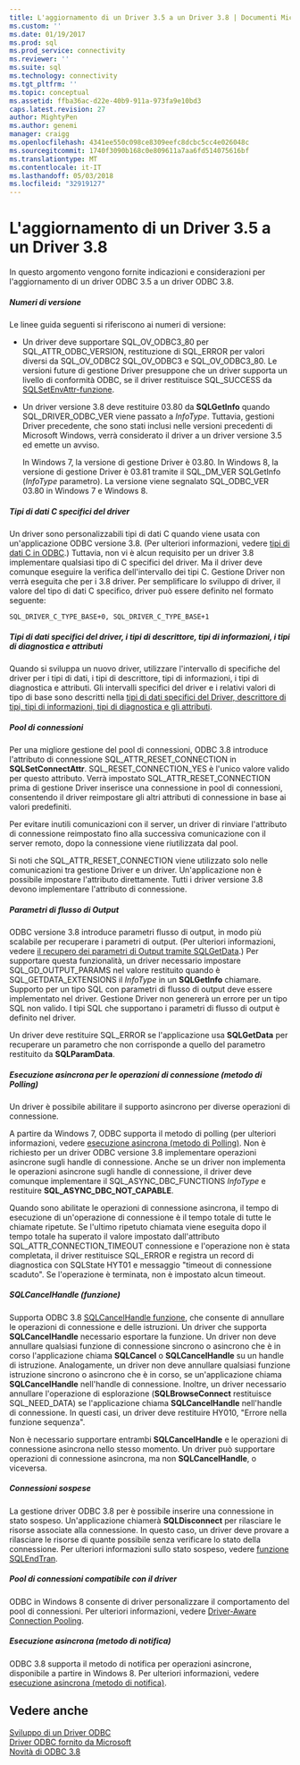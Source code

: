 ```yaml
---
title: L'aggiornamento di un Driver 3.5 a un Driver 3.8 | Documenti Microsoft
ms.custom: ''
ms.date: 01/19/2017
ms.prod: sql
ms.prod_service: connectivity
ms.reviewer: ''
ms.suite: sql
ms.technology: connectivity
ms.tgt_pltfrm: ''
ms.topic: conceptual
ms.assetid: ffba36ac-d22e-40b9-911a-973fa9e10bd3
caps.latest.revision: 27
author: MightyPen
ms.author: genemi
manager: craigg
ms.openlocfilehash: 4341ee550c098ce8309eefc8dcbc5cc4e026048c
ms.sourcegitcommit: 1740f3090b168c0e809611a7aa6fd514075616bf
ms.translationtype: MT
ms.contentlocale: it-IT
ms.lasthandoff: 05/03/2018
ms.locfileid: "32919127"
---
```

# <a name="upgrading-a-35-driver-to-a-38-driver"></a>L'aggiornamento di un Driver 3.5 a un Driver 3.8
In questo argomento vengono fornite indicazioni e considerazioni per l'aggiornamento di un driver ODBC 3.5 a un driver ODBC 3.8.  
  
##### <a name="version-numbers"></a>Numeri di versione  
 Le linee guida seguenti si riferiscono ai numeri di versione:  
  
-   Un driver deve supportare SQL_OV_ODBC3_80 per SQL_ATTR_ODBC_VERSION, restituzione di SQL_ERROR per valori diversi da SQL_OV_ODBC2 SQL_OV_ODBC3 e SQL_OV_ODBC3_80. Le versioni future di gestione Driver presuppone che un driver supporta un livello di conformità ODBC, se il driver restituisce SQL_SUCCESS da [SQLSetEnvAttr-funzione](../../../odbc/reference/syntax/sqlsetenvattr-function.md).  
  
-   Un driver versione 3.8 deve restituire 03.80 da **SQLGetInfo** quando SQL_DRIVER_ODBC_VER viene passato a *InfoType*. Tuttavia, gestioni Driver precedente, che sono stati inclusi nelle versioni precedenti di Microsoft Windows, verrà considerato il driver a un driver versione 3.5 ed emette un avviso.  
  
     In Windows 7, la versione di gestione Driver è 03.80. In Windows 8, la versione di gestione Driver è 03.81 tramite il SQL_DM_VER SQLGetInfo (*InfoType* parametro). La versione viene segnalato SQL_ODBC_VER 03.80 in Windows 7 e Windows 8.  
  
##### <a name="driver-specific-c-data-types"></a>Tipi di dati C specifici del driver  
 Un driver sono personalizzabili tipi di dati C quando viene usata con un'applicazione ODBC versione 3.8. (Per ulteriori informazioni, vedere [tipi di dati C in ODBC](../../../odbc/reference/develop-app/c-data-types-in-odbc.md).) Tuttavia, non vi è alcun requisito per un driver 3.8 implementare qualsiasi tipo di C specifici del driver. Ma il driver deve comunque eseguire la verifica dell'intervallo dei tipi C. Gestione Driver non verrà eseguita che per i 3.8 driver. Per semplificare lo sviluppo di driver, il valore del tipo di dati C specifico, driver può essere definito nel formato seguente:  
  
```  
SQL_DRIVER_C_TYPE_BASE+0, SQL_DRIVER_C_TYPE_BASE+1  
```  
  
##### <a name="driver-specific-data-types-descriptor-types-information-types-diagnostic-types-and-attributes"></a>Tipi di dati specifici del driver, i tipi di descrittore, tipi di informazioni, i tipi di diagnostica e attributi  
 Quando si sviluppa un nuovo driver, utilizzare l'intervallo di specifiche del driver per i tipi di dati, i tipi di descrittore, tipi di informazioni, i tipi di diagnostica e attributi. Gli intervalli specifici del driver e i relativi valori di tipo di base sono descritti nella [tipi di dati specifici del Driver, descrittore di tipi, tipi di informazioni, tipi di diagnostica e gli attributi](../../../odbc/reference/develop-app/driver-specific-data-types-descriptor-information-diagnostic.md).  
  
##### <a name="connection-pooling"></a>Pool di connessioni  
 Per una migliore gestione del pool di connessioni, ODBC 3.8 introduce l'attributo di connessione SQL_ATTR_RESET_CONNECTION in **SQLSetConnectAttr**. SQL_RESET_CONNECTION_YES è l'unico valore valido per questo attributo. Verrà impostato SQL_ATTR_RESET_CONNECTION prima di gestione Driver inserisce una connessione in pool di connessioni, consentendo il driver reimpostare gli altri attributi di connessione in base ai valori predefiniti.  
  
 Per evitare inutili comunicazioni con il server, un driver di rinviare l'attributo di connessione reimpostato fino alla successiva comunicazione con il server remoto, dopo la connessione viene riutilizzata dal pool.  
  
 Si noti che SQL_ATTR_RESET_CONNECTION viene utilizzato solo nelle comunicazioni tra gestione Driver e un driver. Un'applicazione non è possibile impostare l'attributo direttamente. Tutti i driver versione 3.8 devono implementare l'attributo di connessione.  
  
##### <a name="streamed-output-parameters"></a>Parametri di flusso di Output  
 ODBC versione 3.8 introduce parametri flusso di output, in modo più scalabile per recuperare i parametri di output. (Per ulteriori informazioni, vedere [il recupero dei parametri di Output tramite SQLGetData](../../../odbc/reference/develop-app/retrieving-output-parameters-using-sqlgetdata.md).) Per supportare questa funzionalità, un driver necessario impostare SQL_GD_OUTPUT_PARAMS nel valore restituito quando è SQL_GETDATA_EXTENSIONS il *InfoType* in un **SQLGetInfo** chiamare. Supporto per un tipo SQL con parametri di flusso di output deve essere implementato nel driver. Gestione Driver non genererà un errore per un tipo SQL non valido. I tipi SQL che supportano i parametri di flusso di output è definito nel driver.  
  
 Un driver deve restituire SQL_ERROR se l'applicazione usa **SQLGetData** per recuperare un parametro che non corrisponde a quello del parametro restituito da **SQLParamData**.  
  
##### <a name="asynchronous-execution-for-connection-operations-polling-method"></a>Esecuzione asincrona per le operazioni di connessione (metodo di Polling)  
 Un driver è possibile abilitare il supporto asincrono per diverse operazioni di connessione.  
  
 A partire da Windows 7, ODBC supporta il metodo di polling (per ulteriori informazioni, vedere [esecuzione asincrona (metodo di Polling)](../../../odbc/reference/develop-app/asynchronous-execution-polling-method.md). Non è richiesto per un driver ODBC versione 3.8 implementare operazioni asincrone sugli handle di connessione. Anche se un driver non implementa le operazioni asincrone sugli handle di connessione, il driver deve comunque implementare il SQL_ASYNC_DBC_FUNCTIONS *InfoType* e restituire **SQL_ASYNC_DBC_NOT_CAPABLE**.  
  
 Quando sono abilitate le operazioni di connessione asincrona, il tempo di esecuzione di un'operazione di connessione è il tempo totale di tutte le chiamate ripetute. Se l'ultimo ripetuto chiamata viene eseguita dopo il tempo totale ha superato il valore impostato dall'attributo SQL_ATTR_CONNECTION_TIMEOUT connessione e l'operazione non è stata completata, il driver restituisce SQL_ERROR e registra un record di diagnostica con SQLState HYT01 e messaggio "timeout di connessione scaduto". Se l'operazione è terminata, non è impostato alcun timeout.  
  
##### <a name="sqlcancelhandle-function"></a>SQLCancelHandle (funzione)  
 Supporta ODBC 3.8 [SQLCancelHandle funzione](../../../odbc/reference/syntax/sqlcancelhandle-function.md), che consente di annullare le operazioni di connessione e delle istruzioni. Un driver che supporta **SQLCancelHandle** necessario esportare la funzione. Un driver non deve annullare qualsiasi funzione di connessione sincrono o asincrono che è in corso l'applicazione chiama **SQLCancel** o **SQLCancelHandle** su un handle di istruzione. Analogamente, un driver non deve annullare qualsiasi funzione istruzione sincrono o asincrono che è in corso, se un'applicazione chiama **SQLCancelHandle** nell'handle di connessione. Inoltre, un driver necessario annullare l'operazione di esplorazione (**SQLBrowseConnect** restituisce SQL_NEED_DATA) se l'applicazione chiama **SQLCancelHandle** nell'handle di connessione. In questi casi, un driver deve restituire HY010, "Errore nella funzione sequenza".  
  
 Non è necessario supportare entrambi **SQLCancelHandle** e le operazioni di connessione asincrona nello stesso momento. Un driver può supportare operazioni di connessione asincrona, ma non **SQLCancelHandle**, o viceversa.  
  
##### <a name="suspended-connections"></a>Connessioni sospese  
 La gestione driver ODBC 3.8 per è possibile inserire una connessione in stato sospeso. Un'applicazione chiamerà **SQLDisconnect** per rilasciare le risorse associate alla connessione. In questo caso, un driver deve provare a rilasciare le risorse di quante possibile senza verificare lo stato della connessione. Per ulteriori informazioni sullo stato sospeso, vedere [funzione SQLEndTran](../../../odbc/reference/syntax/sqlendtran-function.md).  
  
##### <a name="driver-aware-connection-pooling"></a>Pool di connessioni compatibile con il driver  
 ODBC in Windows 8 consente di driver personalizzare il comportamento del pool di connessioni. Per ulteriori informazioni, vedere [Driver-Aware Connection Pooling](../../../odbc/reference/develop-app/driver-aware-connection-pooling.md).  
  
##### <a name="asynchronous-execution-notification-method"></a>Esecuzione asincrona (metodo di notifica)  
 ODBC 3.8 supporta il metodo di notifica per operazioni asincrone, disponibile a partire in Windows 8. Per ulteriori informazioni, vedere [esecuzione asincrona (metodo di notifica)](../../../odbc/reference/develop-app/asynchronous-execution-notification-method.md).  
  
## <a name="see-also"></a>Vedere anche  
 [Sviluppo di un Driver ODBC](../../../odbc/reference/develop-driver/developing-an-odbc-driver.md)   
 [Driver ODBC fornito da Microsoft](../../../odbc/microsoft/microsoft-supplied-odbc-drivers.md)   
 [Novità di ODBC 3.8](../../../odbc/reference/what-s-new-in-odbc-3-8.md)
